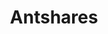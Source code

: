 ---
title: Antshares
crosslinks:
- ethtrader
- CryptoCurrency
- ethereum
- anTrader
- Bitcoin
- BitcoinMarkets
- dogecoin
- Neotrader
- Antcoins
- NEO
- QRL
- neocoins
- Iota
- vertcoin
- Memeconomy
- anstrader
- EthereumClassic
- ethdev
---